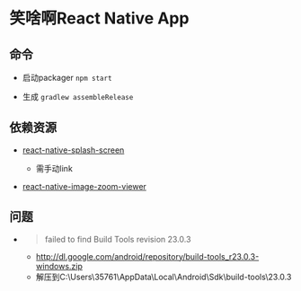 # 笑啥啊React Native App

## 命令
- 启动packager
`npm start`

- 生成
`gradlew assembleRelease`

## 依赖资源
- [react-native-splash-screen](https://github.com/crazycodeboy/react-native-splash-screen)
    - 需手动link

- [react-native-image-zoom-viewer](https://github.com/ascoders/react-native-image-viewer)

## 问题
- > failed to find Build Tools revision 23.0.3
    - http://dl.google.com/android/repository/build-tools_r23.0.3-windows.zip
    - 解压到C:\Users\35761\AppData\Local\Android\Sdk\build-tools\23.0.3


